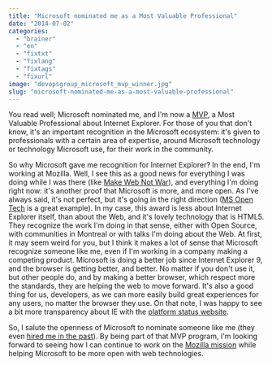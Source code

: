 ```yaml
---
title: "Microsoft nominated me as a Most Valuable Professional"
date: "2014-07-02"
categories: 
  - "brainer"
  - "en"
  - "fixtxt"
  - "fixlang"
  - "fixtags"
  - "fixurl"
image: "devopsgroup_microsoft_mvp_winner.jpg"
slug: "microsoft-nominated-me-as-a-most-valuable-professional"
---
```


You read well; Microsoft nominated me, and I'm now a [MVP](https://mvp.microsoft.com/en-US/ "MVP website"), a Most Valuable Professional about Internet Explorer. For those of you that don't know, it's an important recognition in the Microsoft ecosystem: it's given to professionals with a certain area of expertise, around Microsoft technology or technology Microsoft use, for their work in the community.

So why Microsoft gave me recognition for Internet Explorer? In the end, I'm working at Mozilla. Well, I see this as a good news for everything I was doing while I was there (like [Make Web Not War](https://web.archive.org/web/20130628080719/http://www.webnotwar.ca/ "Make Web Not War website")), and everything I'm doing right now: it's another proof that Microsoft is more, and more open. As I've always said, it's not perfect, but it's going in the right direction ([MS Open Tech](https://msopentech.com/ "Microsoft Open Technology website") is a great example). In my case, this award is less about Internet Explorer itself, than about the Web, and it's lovely technology that is HTML5. They recognize the work I'm doing in that sense, either with Open Source, with communities in Montreal or with talks I'm doing about the Web. At first, it may seem weird for you, but I think it makes a lot of sense that Microsoft recognize someone like me, even if I'm working in a company making a competing product. Microsoft is doing a better job since Internet Explorer 9, and the browser is getting better, and better. No matter if you don't use it, but other people do, and by making a better browser, which respect more the standards, they are helping the web to move forward. It's also a good thing for us, developers, as we can more easily build great experiences for any users, no matter the browser they use. On that note, I was happy to see a bit more transparency about IE with the [platform status website](https://status.modern.ie/ "Platform Status about Internet Explorer").

So, I salute the openness of Microsoft to nominate someone like me (they even [hired me in the past](http://fred.dev/thanks-microsoft/ "Thanks Microsoft")). By being part of that MVP program, I'm looking forward to seeing how I can continue to work on the [Mozilla mission](https://www.mozilla.org/en-US/mission/ "The Mozilla mission") while helping Microsoft to be more open with web technologies.
